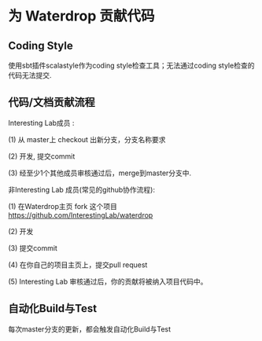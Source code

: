 # 为 Waterdrop 贡献代码 

## Coding Style

使用sbt插件scalastyle作为coding style检查工具；无法通过coding style检查的代码无法提交.


## 代码/文档贡献流程

Interesting Lab成员 :

(1) 从 master上 checkout 出新分支，分支名称要求

(2) 开发, 提交commit

(3) 经至少1个其他成员审核通过后，merge到master分支中.

非Interesting Lab 成员(常见的github协作流程):

(1) 在Waterdrop主页 fork 这个项目 https://github.com/InterestingLab/waterdrop

(2) 开发

(3) 提交commit

(4) 在你自己的项目主页上，提交pull request

(5) Interesting Lab 审核通过后，你的贡献将被纳入项目代码中。

## 自动化Build与Test

每次master分支的更新，都会触发自动化Build与Test
